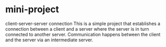 # mini-project
client-server-server connection
This is a simple project that establishes a connection between a client and a server where the server is in turn connected to another server. 
Communication happens between the client and the server via an intermediate server.
